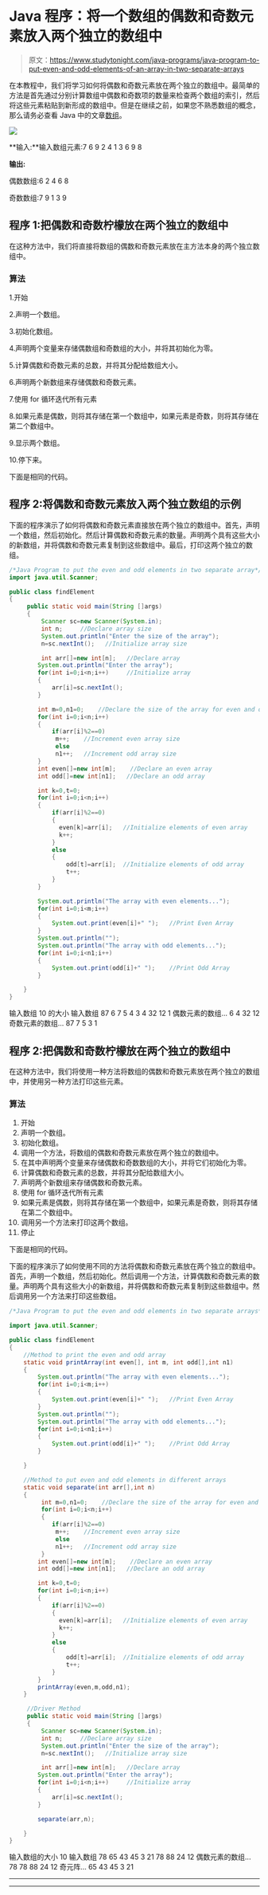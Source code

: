 # Java 程序：将一个数组的偶数和奇数元素放入两个独立的数组中

> 原文：<https://www.studytonight.com/java-programs/java-program-to-put-even-and-odd-elements-of-an-array-in-two-separate-arrays>

在本教程中，我们将学习如何将偶数和奇数元素放在两个独立的数组中。最简单的方法是首先通过分别计算数组中偶数和奇数项的数量来检查两个数组的索引，然后将这些元素粘贴到新形成的数组中。但是在继续之前，如果您不熟悉数组的概念，那么请务必查看 Java 中的文章[数组](https://www.studytonight.com/java/array.php)。

![](img/3b22fba830df07205d9f539795c804ff.png)

**输入:**输入数组元素:7 6 9 2 4 1 3 6 9 8

**输出:**

偶数数组:6 2 4 6 8

奇数数组:7 9 1 3 9

## 程序 1:把偶数和奇数柠檬放在两个独立的数组中

在这种方法中，我们将直接将数组的偶数和奇数元素放在主方法本身的两个独立数组中。

### 算法

1.开始

2.声明一个数组。

3.初始化数组。

4.声明两个变量来存储偶数组和奇数组的大小，并将其初始化为零。

5.计算偶数和奇数元素的总数，并将其分配给数组大小。

6.声明两个新数组来存储偶数和奇数元素。

7.使用 for 循环迭代所有元素

8.如果元素是偶数，则将其存储在第一个数组中，如果元素是奇数，则将其存储在第二个数组中。

9.显示两个数组。

10.停下来。

下面是相同的代码。

## 程序 2:将偶数和奇数元素放入两个独立数组的示例

下面的程序演示了如何将偶数和奇数元素直接放在两个独立的数组中。首先，声明一个数组，然后初始化。然后计算偶数和奇数元素的数量。声明两个具有这些大小的新数组，并将偶数和奇数元素复制到这些数组中。最后，打印这两个独立的数组。

```java
/*Java Program to put the even and odd elements in two separate array*/
import java.util.Scanner;

public class findElement
{
     public static void main(String []args)
     {
         Scanner sc=new Scanner(System.in);
         int n;     //Declare array size
         System.out.println("Enter the size of the array");
         n=sc.nextInt();   //Initialize array size

         int arr[]=new int[n];   //Declare array 
        System.out.println("Enter the array");  
        for(int i=0;i<n;i++)     //Initialize array
        {
            arr[i]=sc.nextInt();
        }

        int m=0,n1=0;    //Declare the size of the array for even and odd elements
        for(int i=0;i<n;i++)   
        {
            if(arr[i]%2==0)
             m++;    //Increment even array size
             else 
             n1++;   //Increment odd array size
        }
        int even[]=new int[m];    //Declare an even array
        int odd[]=new int[n1];   //Declare an odd array

        int k=0,t=0;
        for(int i=0;i<n;i++)
        {
            if(arr[i]%2==0)
            {
              even[k]=arr[i];   //Initialize elements of even array
              k++;
            }
            else
            {
                odd[t]=arr[i];  //Initialize elements of odd array
                t++;
            }
        }

        System.out.println("The array with even elements...");
        for(int i=0;i<m;i++)
        {
            System.out.print(even[i]+" ");   //Print Even Array
        }
        System.out.println("");
        System.out.println("The array with odd elements...");
        for(int i=0;i<n1;i++)
        {
            System.out.print(odd[i]+" ");    //Print Odd Array
        }

    }
}
```

输入数组 10 的大小
输入数组 87 6 7 5 4 3 4 32 12 1
偶数元素的数组...
6 4 32 12
奇数元素的数组...
87 7 5 3 1

## 程序 2:把偶数和奇数柠檬放在两个独立的数组中

在这种方法中，我们将使用一种方法将数组的偶数和奇数元素放在两个独立的数组中，并使用另一种方法打印这些元素。

### 算法

1.  开始
2.  声明一个数组。
3.  初始化数组。
4.  调用一个方法，将数组的偶数和奇数元素放在两个独立的数组中。
5.  在其中声明两个变量来存储偶数和奇数数组的大小，并将它们初始化为零。
6.  计算偶数和奇数元素的总数，并将其分配给数组大小。
7.  声明两个新数组来存储偶数和奇数元素。
8.  使用 for 循环迭代所有元素
9.  如果元素是偶数，则将其存储在第一个数组中，如果元素是奇数，则将其存储在第二个数组中。
10.  调用另一个方法来打印这两个数组。
11.  停止

下面是相同的代码。

下面的程序演示了如何使用不同的方法将偶数和奇数元素放在两个独立的数组中。首先，声明一个数组，然后初始化。然后调用一个方法，计算偶数和奇数元素的数量。声明两个具有这些大小的新数组，并将偶数和奇数元素复制到这些数组中。然后调用另一个方法来打印这些数组。

```java
/*Java Program to put the even and odd elements in two separate arrays*/

import java.util.Scanner;

public class findElement
{
    //Method to print the even and odd array
    static void printArray(int even[], int m, int odd[],int n1)
    {
        System.out.println("The array with even elements...");
        for(int i=0;i<m;i++)
        {
            System.out.print(even[i]+" ");   //Print Even Array
        }
        System.out.println("");
        System.out.println("The array with odd elements...");
        for(int i=0;i<n1;i++)
        {
            System.out.print(odd[i]+" ");    //Print Odd Array
        }

    }

    //Method to put even and odd elements in different arrays
    static void separate(int arr[],int n)    
    {
         int m=0,n1=0;    //Declare the size of the array for even and odd elements
         for(int i=0;i<n;i++)   
         {
            if(arr[i]%2==0)
             m++;    //Increment even array size
             else 
             n1++;   //Increment odd array size
         }
        int even[]=new int[m];    //Declare an even array
        int odd[]=new int[n1];   //Declare an odd array

        int k=0,t=0;
        for(int i=0;i<n;i++)
        {
            if(arr[i]%2==0)
            {
              even[k]=arr[i];   //Initialize elements of even array
              k++;
            }
            else
            {
                odd[t]=arr[i];  //Initialize elements of odd array
                t++;
            }
        }
        printArray(even,m,odd,n1);
    }

     //Driver Method
     public static void main(String []args)
     {
         Scanner sc=new Scanner(System.in);
         int n;     //Declare array size
         System.out.println("Enter the size of the array");
         n=sc.nextInt();   //Initialize array size

         int arr[]=new int[n];   //Declare array 
        System.out.println("Enter the array");  
        for(int i=0;i<n;i++)     //Initialize array
        {
            arr[i]=sc.nextInt();
        }

        separate(arr,n);

    }
}
```

输入数组的大小 10
输入数组 78 65 43 45 3 21 78 88 24 12
偶数元素的数组...
78 78 88 24 12
奇元阵...
65 43 45 3 21

* * *

* * *
